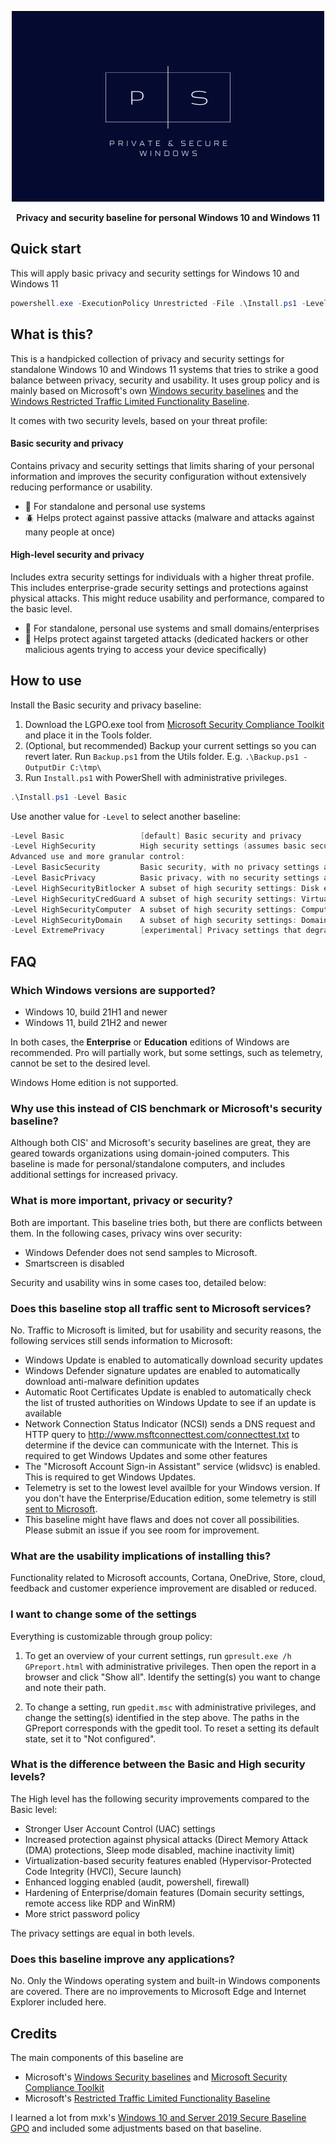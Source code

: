 <p align="center">
    <img src="Media/logo.png" height=305px width=500px>
</p>
<p align="center"><b>Privacy and security baseline for personal Windows 10 and Windows 11</b></p>

## Quick start

This will apply basic privacy and security settings for Windows 10 and Windows 11

```powershell
powershell.exe -ExecutionPolicy Unrestricted -File .\Install.ps1 -Level Basic
```

## What is this?

This is a handpicked collection of privacy and security settings for standalone Windows 10 and Windows 11 systems that tries to strike a good balance between privacy, security and usability. It uses group policy and is mainly based on Microsoft's own [Windows security baselines](https://docs.microsoft.com/en-us/windows/security/threat-protection/windows-security-configuration-framework/security-compliance-toolkit-10) and the [Windows Restricted Traffic Limited Functionality Baseline](https://docs.microsoft.com/en-us/windows/privacy/manage-connections-from-windows-operating-system-components-to-microsoft-services).

It comes with two security levels, based on your threat profile:

#### Basic security and privacy

Contains privacy and security settings that limits sharing of your personal information and improves the security configuration without extensively reducing performance or usability. 

- :bust_in_silhouette: For standalone and personal use systems
- :beetle: Helps protect against passive attacks (malware and attacks against many people at once) 

#### High-level security and privacy

Includes extra security settings for individuals with a higher threat profile. This includes enterprise-grade security settings and protections against physical attacks. This might reduce usability and performance, compared to the basic level.

- :busts_in_silhouette: For standalone, personal use systems and small domains/enterprises
- :dart: Helps protect against targeted attacks (dedicated hackers or other malicious agents trying to access your device specifically)

## How to use

Install the Basic security and privacy baseline:

1. Download the LGPO.exe tool from [Microsoft Security Compliance Toolkit](https://www.microsoft.com/en-us/download/confirmation.aspx?id=55319) and place it in the Tools folder.
2. (Optional, but recommended) Backup your current settings so you can revert later. Run `Backup.ps1` from the Utils folder. E.g. `.\Backup.ps1 -OutputDir C:\tmp\`
3. Run `Install.ps1` with PowerShell with administrative privileges.

```powershell
.\Install.ps1 -Level Basic
```

Use another value for `-Level` to select another baseline:

```powershell
-Level Basic                 [default] Basic security and privacy
-Level HighSecurity          High security settings (assumes basic security setting are in place)
Advanced use and more granular control: 
-Level BasicSecurity         Basic security, with no privacy settings added
-Level BasicPrivacy          Basic privacy, with no security settings added
-Level HighSecurityBitlocker A subset of high security settings: Disk encryption settings
-Level HighSecurityCredGuard A subset of high security settings: Virtualization-based security settings
-Level HighSecurityComputer  A subset of high security settings: Computer settings
-Level HighSecurityDomain    A subset of high security settings: Domain computer settings
-Level ExtremePrivacy        [experimental] Privacy settings that degrade security and usability
```

## FAQ

### Which Windows versions are supported?

- Windows 10, build 21H1 and newer
- Windows 11, build 21H2 and newer

In both cases, the **Enterprise** or **Education** editions of Windows are recommended. Pro will partially work, but some settings, such as telemetry, cannot be set to the desired level.

Windows Home edition is not supported.

### Why use this instead of CIS benchmark or Microsoft's security baseline?

Although both CIS' and Microsoft's security baselines are great, they are geared towards organizations using domain-joined computers. This baseline is made for personal/standalone computers, and includes additional settings for increased privacy.

### What is more important, privacy or security?

Both are important. This baseline tries both, but there are conflicts between them. In the following cases, privacy wins over security:

- Windows Defender does not send samples to Microsoft. 
- Smartscreen is disabled

Security and usability wins in some cases too, detailed below:

### Does this baseline stop all traffic sent to Microsoft services?

No. Traffic to Microsoft is limited, but for usability and security reasons, the following services still sends information to Microsoft:

- Windows Update is enabled to automatically download security updates
- Windows Defender signature updates are enabled to automatically download anti-malware definition updates
- Automatic Root Certificates Update is enabled to automatically check the list of trusted authorities on Windows Update to see if an update is available
- Network Connection Status Indicator (NCSI) sends a DNS request and HTTP query to http://www.msftconnecttest.com/connecttest.txt to determine if the device can communicate with the Internet. This is required to get Windows Updates and some other features
- The "Microsoft Account Sign-in Assistant" service (wlidsvc) is enabled. This is required to get Windows Updates.
- Telemetry is set to the lowest level availble for your Windows version. If you don't have the Enterprise/Education edition, some telemetry is still [sent to Microsoft](https://docs.microsoft.com/en-us/windows/privacy/configure-windows-diagnostic-data-in-your-organization).
- This baseline might have flaws and does not cover all possibilities. Please submit an issue if you see room for improvement.

### What are the usability implications of installing this?

Functionality related to Microsoft accounts, Cortana, OneDrive, Store, cloud, feedback and customer experience improvement are disabled or reduced.

### I want to change some of the settings

Everything is customizable through group policy:

1. To get an overview of your current settings, run `gpresult.exe /h GPreport.html` with administrative privileges. Then open the report in a browser and click "Show all". Identify the setting(s) you want to change and note their path.

2. To change a setting, run `gpedit.msc` with administrative privileges, and change the setting(s) identified in the step above. The paths in the GPreport corresponds with the gpedit tool. To reset a setting its default state, set it to "Not configured".

### What is the difference between the Basic and High security levels?

The High level has the following security improvements compared to the Basic level:

- Stronger User Account Control (UAC) settings
- Increased protection against physical attacks (Direct Memory Attack (DMA) protections, Sleep mode disabled, machine inactivity limit)
- Virtualization-based security features enabled (Hypervisor-Protected Code Integrity (HVCI), Secure launch)
- Enhanced logging enabled (audit, powershell, firewall)
- Hardening of Enterprise/domain features (Domain security settings, remote access like RDP and WinRM)
- More strict password policy

The privacy settings are equal in both levels.

### Does this baseline improve any applications?

No. Only the Windows operating system and built-in Windows components are covered. There are no improvements to Microsoft Edge and Internet Explorer included here.

## Credits

The main components of this baseline are

- Microsoft's [Windows Security baselines](https://docs.microsoft.com/en-us/windows/security/threat-protection/windows-security-configuration-framework/windows-security-baselines) and [Microsoft Security Compliance Toolkit](https://www.microsoft.com/en-us/download/confirmation.aspx?id=55319)
- Microsoft's [Restricted Traffic Limited Functionality Baseline](https://docs.microsoft.com/en-us/windows/privacy/manage-connections-from-windows-operating-system-components-to-microsoft-services)

I learned a lot from mxk's [Windows 10 and Server 2019 Secure Baseline GPO](https://github.com/mxk/win10-secure-baseline-gpo) and included some adjustments based on that baseline.